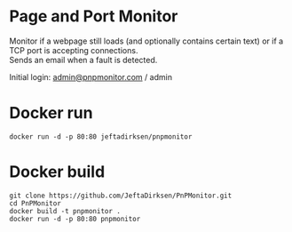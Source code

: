 # Page and Port Monitor
Monitor if a webpage still loads (and optionally contains certain text) or if a TCP port is accepting connections.  
Sends an email when a fault is detected.

Initial login: admin@pnpmonitor.com / admin

# Docker run
    docker run -d -p 80:80 jeftadirksen/pnpmonitor

# Docker build
    git clone https://github.com/JeftaDirksen/PnPMonitor.git
    cd PnPMonitor
    docker build -t pnpmonitor .
    docker run -d -p 80:80 pnpmonitor
